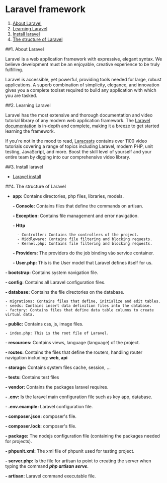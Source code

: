 # **Laravel framework**

1. [About Laravel](#1-about-laravel)
2. [Learning Laravel](#2-learning-laravel)
3. [Install laravel](#3-install-laravel)
4. [The structure of Laravel](#4-the-structure-of-laravel)

##1. About Laravel

Laravel is a web application framework with expressive, elegant syntax. 
We believe development must be an enjoyable, creative experience to be truly fulfilling.

Laravel is accessible, yet powerful, providing tools needed for large, robust applications. 
A superb combination of simplicity, elegance, and innovation gives you a complete toolset required to build any application with which you are tasked.

##2. Learning Laravel

Laravel has the most extensive and thorough documentation and video tutorial library of any modern web application framework. 
The [Laravel documentation](https://laravel.com/docs/8.x) is in-depth and complete, making it a breeze to get started learning the framework.

If you're not in the mood to read, [Laracasts](https://laracasts.com/) contains over 1100 video tutorials covering a range of topics including Laravel, 
modern PHP, unit testing, JavaScript, and more. Boost the skill level of yourself and your entire team by digging into our comprehensive video library.

##3. Install laravel

- [Laravel install](https://laravel.com/docs/8.x/installation)

##4. The structure of Laravel

- **app:** Contains directories, php files, libraries, models.

    **- Console:** Contains files that define the commands on artisan.
    
    **- Exception:** Contains file management and error navigation.
    
    **- Http** 
    
        - Controller: Contains the controllers of the project.
        - Middleware: Contains file filtering and blocking requests.
        - Kernel.php: Contains file filtering and blocking requests.
        
    **- Providers:** The providers do the job binding vào service container.
    
    **- User.php:** This is the User model that Laravel defines itself for us.
    
**- bootstrap:** Contains system navigation file.

**- config:** Contains all Laravel configuration files.

**- database:** Contains the file directories on the database.

    - migrations: Contains files that define, initialize and edit tables.
    - seeds: Contains insert data definition files into the database.
    - factory: Contains files that define data table columns to create virtual data.
    
**- public:** Contains css, js, image files.

    - index.php: This is the root file of Laravel.
    
**- resources:** Contains views, language (language) of the project.

**- routes:** Contains the files that define the routers, handling router navigation including: **web, api**

**- storage:** Contains system files cache, session, ...

**- tests:** Contains test files

**- vendor:** Contains the packages laravel requires.

**- .env:** Is the laravel main configuration file such as key app, database.

**- .env.example:** Laravel configuration file.

**- composer.json:** composer's file.

**- composer.lock:** composer's file.

**- package:** The nodejs configuration file (containing the packages needed for projects).

**- phpunit.xml:** The xml file of phpunit used for testing project.

**- server.php:** Is the file for artisan to point to creating the server when typing the command _**php artisan serve**_.

**- artisan:** Laravel command executable file.

